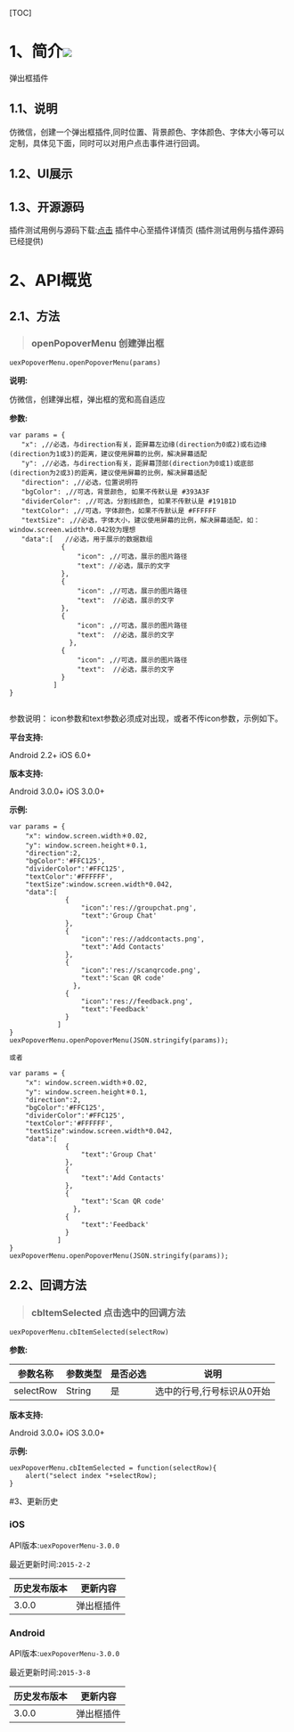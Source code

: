 [TOC]
# 1、简介[![](http://appcan-download.oss-cn-beijing.aliyuncs.com/%E5%85%AC%E6%B5%8B%2Fgf.png)]() 
弹出框插件
## 1.1、说明
仿微信，创建一个弹出框插件,同时位置、背景颜色、字体颜色、字体大小等可以定制，具体见下面，同时可以对用户点击事件进行回调。
## 1.2、UI展示
  

## 1.3、开源源码
插件测试用例与源码下载:[点击]() 插件中心至插件详情页 (插件测试用例与插件源码已经提供)

# 2、API概览

## 2.1、方法
> ### openPopoverMenu 创建弹出框

`uexPopoverMenu.openPopoverMenu(params)`  

**说明:**

仿微信，创建弹出框，弹出框的宽和高自适应    

**参数:**

 ```
var params = {
    "x": ,//必选，与direction有关，距屏幕左边缘(direction为0或2)或右边缘(direction为1或3)的距离，建议使用屏幕的比例，解决屏幕适配
    "y": ,//必选，与direction有关，距屏幕顶部(direction为0或1)或底部(direction为2或3)的距离，建议使用屏幕的比例，解决屏幕适配
    "direction": ,//必选，位置说明符
    "bgColor": ,//可选，背景颜色, 如果不传默认是 #393A3F
    "dividerColor": ,//可选，分割线颜色, 如果不传默认是 #191B1D
    "textColor": ,//可选，字体颜色，如果不传默认是 #FFFFFF
    "textSize": ,//必选，字体大小，建议使用屏幕的比例，解决屏幕适配，如：window.screen.width*0.042较为理想
    "data":[   //必选，用于展示的数据数组
              {
                  "icon": ,//可选，展示的图片路径
                  "text": //必选，展示的文字
              },
              {
                  "icon": ,//可选，展示的图片路径
                  "text":  //必选，展示的文字
              },
              {
                  "icon": ,//可选，展示的图片路径
                  "text":  //必选，展示的文字
                },
              {
                  "icon": ,//可选，展示的图片路径
                  "text":  //必选，展示的文字
              }
            ]
 }
             
 
 ```
参数说明：
icon参数和text参数必须成对出现，或者不传icon参数，示例如下。

**平台支持:**

Android 2.2+ 
iOS 6.0+

**版本支持:**  

Android 3.0.0+
iOS 3.0.0+

**示例:**

```
var params = {
    "x": window.screen.width＊0.02,
    "y": window.screen.height＊0.1,
    "direction":2,
    "bgColor":'#FFC125',
    "dividerColor":'#FFC125',
    "textColor":'#FFFFFF',
    "textSize":window.screen.width*0.042,
    "data":[
              {
                  "icon":'res://groupchat.png',
                  "text":'Group Chat'
              },
              {
                  "icon":'res://addcontacts.png',
                  "text":'Add Contacts'
              },
              {
                  "icon":'res://scanqrcode.png',
                  "text":'Scan QR code'
                },
              {
                  "icon":'res://feedback.png',
                  "text":'Feedback'
              }
            ]
}
uexPopoverMenu.openPopoverMenu(JSON.stringify(params));
             
或者
  
var params = {
    "x": window.screen.width＊0.02,
    "y": window.screen.height＊0.1,
    "direction":2,
    "bgColor":'#FFC125',
    "dividerColor":'#FFC125',
    "textColor":'#FFFFFF',
    "textSize":window.screen.width*0.042,
    "data":[
              {
                  "text":'Group Chat'
              },
              {
                  "text":'Add Contacts'
              },
              {
                  "text":'Scan QR code'
                },
              {
                  "text":'Feedback'
              }
            ]
}
uexPopoverMenu.openPopoverMenu(JSON.stringify(params));

```


## 2.2、回调方法

> ###  cbItemSelected 点击选中的回调方法   

`uexPopoverMenu.cbItemSelected(selectRow)  `

**参数:**   

|参数名称|参数类型 | 是否必选|  说明 |
|-----|-----|-----|----- |
| selectRow | String  | 是 | 选中的行号,行号标识从0开始 |

**版本支持:**

Android 3.0.0+
iOS 3.0.0+

**示例:**

```
uexPopoverMenu.cbItemSelected = function(selectRow){
    alert("select index "+selectRow);
}

```
#3、更新历史

### iOS

API版本:`uexPopoverMenu-3.0.0`

最近更新时间:`2015-2-2`

| 历史发布版本 | 更新内容 |
| ----- | ----- |
| 3.0.0 | 弹出框插件 |



### Android

API版本:`uexPopoverMenu-3.0.0`

最近更新时间:`2015-3-8`

| 历史发布版本 | 更新内容 |
| ----- | ----- |
| 3.0.0 | 弹出框插件 |




